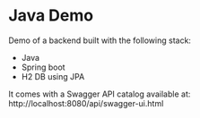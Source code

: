 # Java Demo

Demo of a backend built with the following stack: 
* Java
* Spring boot
* H2 DB using JPA

It comes with a Swagger API catalog available at: http://localhost:8080/api/swagger-ui.html
